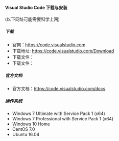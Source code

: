 
#### Visual Studio Code 下载与安装

(以下网址可能需要科学上网)

##### 下载
* 官网：https://code.visualstudio.com
* 下载地址: https://code.visualstudio.com/Download
* 下载文件：
* 下载文件：

##### 官方文档
* 官方文档：https://code.visualstudio.com/docs



##### 操作系统
* Windows 7 Ultimate with Service Pack 1 (x64)
* Windows 7 Professional with Service Pack 1 (x64)
* Windows 10 Home
* CentOS 7.0
* Ubuntu 16.04
